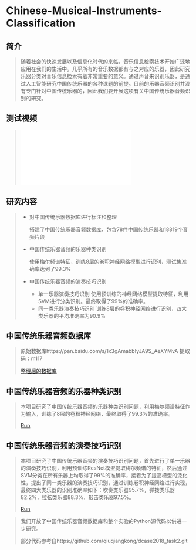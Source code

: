 # Chinese-Musical-Instruments-Classification

## 简介

> 随着社会的快速发展以及信息化时代的来临，音乐信息检索技术开始广泛地应用在我们的生活中。几乎所有的音乐数据都有与之对应的乐器，因此研究乐器分类对音乐信息检索有着非常重要的意义。通过声音来识别乐器，是通过人工智能研究中国传统乐器的各种课题的前提。目前的乐器音频识别并没有专门针对中国传统乐器的，因此我们要开展这项有关中国传统乐器音频识别的研究。

## 测试视频

> <iframe src="//player.bilibili.com/player.html?aid=61383428&bvid=BV13t411c7Q6&cid=106779616&page=1" scrolling="no" border="0" frameborder="no" framespacing="0" allowfullscreen="true"> </iframe>

## 研究内容

> * 对中国传统乐器数据库进行标注和整理
>
>   搭建了中国传统乐器音频数据库，包含78件中国传统乐器和18819个音频片段
>
> * 中国传统乐器音频的乐器种类识别
>
>   使用梅尔频谱特征，训练8层的卷积神经网络模型进行识别，测试集准确率达到了99.3%
>
> * 中国传统乐器音频的演奏技巧识别
>
>   * 单一乐器演奏技巧识别
>     使用预训练的神经网络模型提取特征，利用SVM进行分类识别。最终取得了99%的准确率。
>   * 同一类乐器演奏技巧识别
>     训练8层的卷积神经网络进行识别，四大类乐器的平均准确率为90.9%

## 中国传统乐器音频数据库

> 原始数据库https://pan.baidu.com/s/1x3gAmabbIyJA9S_AeXYMvA 提取码：m117
>
> [整理后的数据库](data.xlsx)

## 中国传统乐器音频的乐器种类识别

> 本项目研究了中国传统乐器音频的乐器种类识别问题，利用梅尔频谱特征作为输入，训练了8层的卷积神经网络，最终取得了99.3%的准确率。
>
> [Run](work1)

## 中国传统乐器音频的演奏技巧识别

> 本项目研究了中国传统乐器音频的演奏技巧识别问题，首先进行了单一乐器的演奏技巧识别，利用预训练ResNet模型提取梅尔频谱的特征，然后通过SVM分类在所有乐器上均取得了99%的准确率，接着为了提高模型的泛化性，提出了同一类乐器的演奏技巧识别，通过训练卷积神经网络进行实现，最终四大类乐器的识别准确率如下：吹奏类乐器95.7%，弹拨类乐器82.2%，拉弦类乐器88.3%，敲击类乐器97.5%。
>
> [Run](work2)



> 我们开放了中国传统乐器音频数据库和整个实验的Python源代码以供进一步研究。
>
> 部分代码参考自https://github.com/qiuqiangkong/dcase2018_task2.git